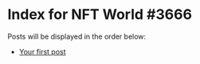 # Index for NFT World #3666
Posts will be displayed in the order below:

- [Your first post](./001-first.md)

